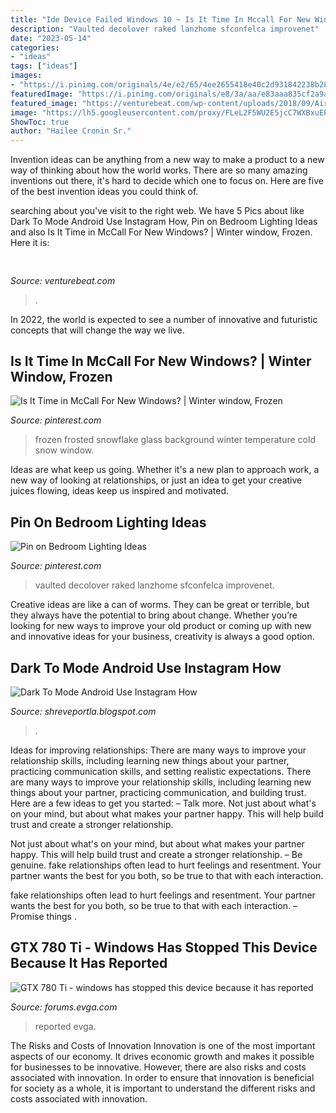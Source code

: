 ```yaml
---
title: "Ide Device Failed Windows 10 ~ Is It Time In Mccall For New Windows?"
description: "Vaulted decolover raked lanzhome sfconfelca improvenet"
date: "2023-05-14"
categories:
- "ideas"
tags: ["ideas"]
images:
- "https://i.pinimg.com/originals/4e/e2/65/4ee2655418e40c2d931842238b284c7a.jpg"
featuredImage: "https://i.pinimg.com/originals/e8/3a/aa/e83aaa835cf2a9a4e8f8148efea69967.jpg"
featured_image: "https://venturebeat.com/wp-content/uploads/2018/09/AirPower.jpg?w=800"
image: "https://lh5.googleusercontent.com/proxy/FLeL2F5WU2E5jcC7WXBxuEPvYFKc5zjKPI2cBP9vdW2jqEfNz3thDYJg48mhgTQsBjiK8TVsp7-Y9s03eJE7ujdBKFwTki1hFaMHC85fcppAC1-NvPVCAmDWNtg3znMF6VVwk26URNP5Es7dgNLeVq8bil1fHwUHyq-z=w1200-h630-p-k-no-nu"
ShowToc: true
author: "Hailee Cronin Sr."
---
```



Invention ideas can be anything from a new way to make a product to a new way of thinking about how the world works. There are so many amazing inventions out there, it's hard to decide which one to focus on. Here are five of the best invention ideas you could think of.

	

		
searching about  you've visit to the right web. We have 5 Pics about  like Dark To Mode Android Use Instagram How, Pin on Bedroom Lighting Ideas and also Is It Time in McCall For New Windows? | Winter window, Frozen. Here it is:
		
    
## 

<img loading=lazy src="https://venturebeat.com/wp-content/uploads/2018/09/AirPower.jpg?w=800" onerror="this.onerror=null;this.src='https://tse4.mm.bing.net/th?id=OIP.77Djx9WEhc1GWJsGwDFtugHaFK&amp;pid=15.1';" alt="">

_Source: venturebeat.com_

>. 

	

In 2022, the world is expected to see a number of innovative and futuristic concepts that will change the way we live.

    
## Is It Time In McCall For New Windows? | Winter Window, Frozen

<img loading=lazy src="https://i.pinimg.com/originals/e8/3a/aa/e83aaa835cf2a9a4e8f8148efea69967.jpg" onerror="this.onerror=null;this.src='https://tse2.mm.bing.net/th?id=OIP.j9CKM9YWYsPmfBK0NcbkAgHaEK&amp;pid=15.1';" alt="Is It Time in McCall For New Windows? | Winter window, Frozen">

_Source: pinterest.com_

>frozen frosted snowflake glass background winter temperature cold snow window. 

	

Ideas are what keep us going. Whether it's a new plan to approach work, a new way of looking at relationships, or just an idea to get your creative juices flowing, ideas keep us inspired and motivated.

    
## Pin On Bedroom Lighting Ideas

<img loading=lazy src="https://i.pinimg.com/originals/4e/e2/65/4ee2655418e40c2d931842238b284c7a.jpg" onerror="this.onerror=null;this.src='https://tse3.mm.bing.net/th?id=OIP.YBcVKCKQ2Cf0tbg0jksdNwHaF-&amp;pid=15.1';" alt="Pin on Bedroom Lighting Ideas">

_Source: pinterest.com_

>vaulted decolover raked lanzhome sfconfelca improvenet. 

	

Creative ideas are like a can of worms. They can be great or terrible, but they always have the potential to bring about change. Whether you’re looking for new ways to improve your old product or coming up with new and innovative ideas for your business, creativity is always a good option.

    
## Dark To Mode Android Use Instagram How

<img loading=lazy src="https://lh5.googleusercontent.com/proxy/FLeL2F5WU2E5jcC7WXBxuEPvYFKc5zjKPI2cBP9vdW2jqEfNz3thDYJg48mhgTQsBjiK8TVsp7-Y9s03eJE7ujdBKFwTki1hFaMHC85fcppAC1-NvPVCAmDWNtg3znMF6VVwk26URNP5Es7dgNLeVq8bil1fHwUHyq-z=w1200-h630-p-k-no-nu" onerror="this.onerror=null;this.src='https://tse4.mm.bing.net/th?id=OIP.4mUK8Zeqr7ogZKDI-t5DoAHaE3&amp;pid=15.1';" alt="Dark To Mode Android Use Instagram How">

_Source: shreveportla.blogspot.com_

>. 

	

Ideas for improving relationships: There are many ways to improve your relationship skills, including learning new things about your partner, practicing communication skills, and setting realistic expectations.
There are many ways to improve your relationship skills, including learning new things about your partner, practicing communication, and building trust. Here are a few ideas to get you started: 
     – Talk more. Not just about what's on your mind, but about what makes your partner happy. This will help build trust and create a stronger relationship.

Not just about what's on your mind, but about what makes your partner happy. This will help build trust and create a stronger relationship. – Be genuine. fake relationships often lead to hurt feelings and resentment. Your partner wants the best for you both, so be true to that with each interaction.

fake relationships often lead to hurt feelings and resentment. Your partner wants the best for you both, so be true to that with each interaction. – Promise things .

    
## GTX 780 Ti - Windows Has Stopped This Device Because It Has Reported

<img loading=lazy src="https://forums.evga.com/download.axd?file=0;2621927" onerror="this.onerror=null;this.src='https://tse2.mm.bing.net/th?id=OIP.Q9GKkvKAxAMfWS92StV6_QHaFd&amp;pid=15.1';" alt="GTX 780 Ti - windows has stopped this device because it has reported">

_Source: forums.evga.com_

>reported evga. 

	

The Risks and Costs of Innovation
Innovation is one of the most important aspects of our economy. It drives economic growth and makes it possible for businesses to be innovative. However, there are also risks and costs associated with innovation. In order to ensure that innovation is beneficial for society as a whole, it is important to understand the different risks and costs associated with innovation.

